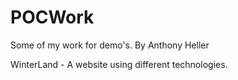 # POCWork
Some of my work for demo's. By Anthony Heller


WinterLand -
A website using different technologies.